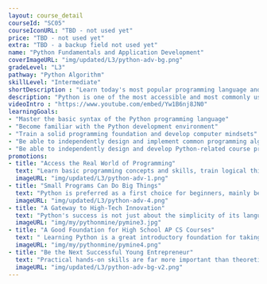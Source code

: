 ```yaml
---
layout: course_detail
courseId: "SC05"
courseIconURL: "TBD - not used yet"
price: "TBD - not used yet"
extra: "TBD - a backup field not used yet"
name: "Python Fundamentals and Application Development"
coverImageURL: "img/updated/L3/python-adv-bg.png"
gradeLevel: "L3"
pathway: "Python Algorithm"
skillLevel: "Intermediate"
shortDescription : "Learn today's most popular programming language and develop any application you can imagine!"
description: "Python is one of the most accessible and most commonly used programming languages in the computer science industry. It's used by absolute beginners and even complete programming masters. In this summer camp course, students will learn the fundamentals of programming principles, and apply these techniques to create their very own robust application and software."
videoIntro : "https://www.youtube.com/embed/Yw1B6nj8JN0"
learningGoals:
- "Master the basic syntax of the Python programming language"
- "Become familiar with the Python development environment"
- "Train a solid programming foundation and develop computer mindsets"
- "Be able to independently design and implement common programming algorithms"
- "Be able to independently design and develop Python-related course projects"
promotions:
- title: "Access the Real World of Programming"
  text: "Learn basic programming concepts and skills, train logical thinking skills and develop programming mindsets."
  imageURL: "img/updated/L3/python-adv-1.png"
- title: "Small Programs Can Do Big Things"
  text: "Python is preferred as a first choice for beginners, mainly because of its simple but powerful features. Students can easily and quickly implement complex functionality with brief code."
  imageURL: "img/updated/L3/python-adv-4.png"
- title: "A Gateway to High-Tech Innovation"
  text: "Python's success is not just about the simplicity of its language, but more significantly about its widespread use in leading-edge areas of computer science. Artificial intelligence, machine learning, speech recognition, autonomous driving - you can see Python playing a key role in all of them."
  imageURL: "img/my/pythonmine/pymine3.jpg"
- title: "A Good Foundation for High School AP CS Courses"
  text: " Learning Python is a great introductory foundation for taking the two existing high school AP CS courses. Not only does it satisfy the requirements of AP CS Principles, but it also helps students easily transition to the Java programming language which is required by AP CS A."
  imageURL: "img/my/pythonmine/pymine4.png"
- title: "Be the Next Successful Young Entrepreneur"
  text: "Practical hands-on skills are far more important than theoretical knowledge. Every course is designed for students to learn how to turn an idea for a game into a practical reality through hard work. Young little entrepreneurs are developed during these challenges."
  imageURL: "img/updated/L3/python-adv-bg-v2.png"
---
```

